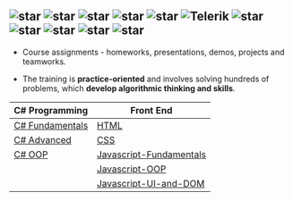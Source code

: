 ## ![star](https://github.com/martinboykov/Telerik-Academy/blob/master/images/star23.jpg)  ![star](https://github.com/martinboykov/Telerik-Academy/blob/master/images/star23.jpg)  ![star](https://github.com/martinboykov/Telerik-Academy/blob/master/images/star23.jpg)  ![star](https://github.com/martinboykov/Telerik-Academy/blob/master/images/star23.jpg)  ![star](https://github.com/martinboykov/Telerik-Academy/blob/master/images/star23.jpg)   ![Telerik](https://github.com/martinboykov/Telerik-Academy/blob/master/images/telerik-academy-logo.jpg)   ![star](https://github.com/martinboykov/Telerik-Academy/blob/master/images/star23.jpg)  ![star](https://github.com/martinboykov/Telerik-Academy/blob/master/images/star23.jpg)  ![star](https://github.com/martinboykov/Telerik-Academy/blob/master/images/star23.jpg)  ![star](https://github.com/martinboykov/Telerik-Academy/blob/master/images/star23.jpg)  ![star](https://github.com/martinboykov/Telerik-Academy/blob/master/images/star23.jpg)

* Course assignments - homeworks, presentations, demos, projects and teamworks.

* The training is **practice-oriented** and involves solving hundreds of problems, 
which **develop algorithmic thinking and skills**.

| C# Programming                              | Front End                                                          |
| ------------------------------------------- | ------------------------------------------------------------------ |
| [C# Fundamentals](CSharp/CSharp%20Part%201) | [HTML](Front-end/HTML)                                             | 
| [C# Advanced](CSharp/CSharp%20Part%202)     | [CSS](Front-end/CSS)                                               |
| [C# OOP](CSharp/OOP)                        | [Javascript-Fundamentals](Front-end/Javascript-Fundamentals)       |
|                                             | [Javascript-OOP](Front-end/JavaScript-OOP)                         |
|                                             | [Javascript-UI-and-DOM](Front-end/JavaScript-UI-and-DOM)           |

